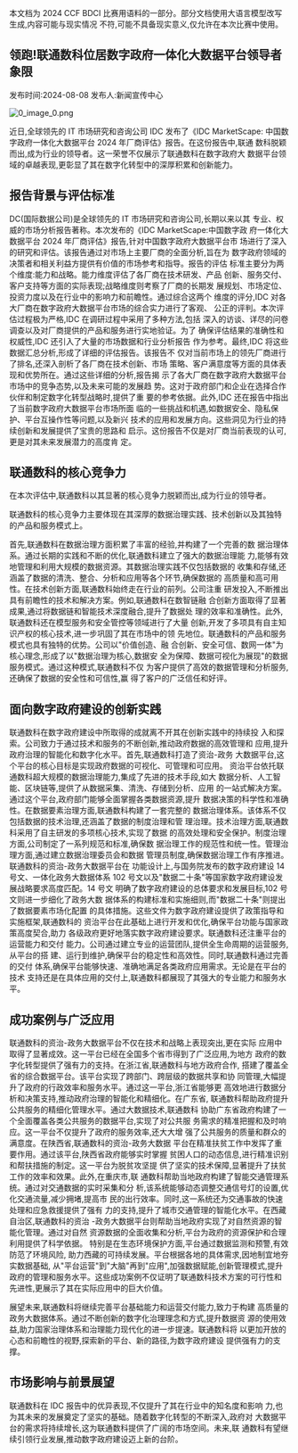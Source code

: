 本文档为 2024 CCF BDCI 比赛用语料的一部分。部分文档使用大语言模型改写生成,内容可能与现实情况 不符,可能不具备现实意义,仅允许在本次比赛中使用。 

## 领跑!联通数科位居数字政府一体化大数据平台领导者象限

发布时间:2024-08-08 发布人:新闻宣传中心

![0_image_0.png](0_image_0.png)

近日,全球领先的 IT 市场研究和咨询公司 IDC 发布了《IDC MarketScape:
中国数字政府一体化大数据平台 2024 年厂商评估》报告。在这份报告中,联通 数科脱颖而出,成为行业的领导者。这一荣誉不仅展示了联通数科在数字政府大 数据平台领域的卓越表现,更彰显了其在数字化转型中的深厚积累和创新能力。

## 报告背景与评估标准

DC(国际数据公司)是全球领先的 IT 市场研究和咨询公司,长期以来以其 专业、权威的市场分析报告著称。本次发布的《IDC MarketScape:中国数字政 府一体化大数据平台 2024 年厂商评估》报告,针对中国数字政府大数据平台市 场进行了深入的研究和评估。该报告通过对市场上主要厂商的全面分析,旨在为 数字政府领域的决策者和相关利益方提供有价值的市场参考和指导。报告的评估 标准主要分为两个维度:能力和战略。能力维度评估了各厂商在技术研发、产品 创新、服务交付、客户支持等方面的实际表现;战略维度则考察了厂商的长期发 展规划、市场定位、投资力度以及在行业中的影响力和前瞻性。通过综合这两个 维度的评分,IDC 对各大厂商在数字政府大数据平台市场的综合实力进行了客观、 公正的评判。本次评估过程极为严格,IDC 在调研过程中采用了多种方法,包括 深入的访谈、详尽的问卷调查以及对厂商提供的产品和服务进行实地验证。为了 确保评估结果的准确性和权威性,IDC 还引入了大量的市场数据和行业分析报告 作为参考。最终,IDC 将这些数据汇总分析,形成了详细的评估报告。该报告不 仅对当前市场上的领先厂商进行了排名,还深入剖析了各厂商在技术创新、市场 策略、客户满意度等方面的具体表现和优势所在。通过这些详细的分析,报告揭 示了各大厂商在数字政府大数据平台市场中的竞争态势,以及未来可能的发展趋 势。这对于政府部门和企业在选择合作伙伴和制定数字化转型战略时,提供了重 要的参考依据。此外,IDC 还在报告中指出了当前数字政府大数据平台市场所面 临的一些挑战和机遇,如数据安全、隐私保护、平台互操作性等问题,以及新兴 技术的应用和发展方向。这些洞见为行业的持续创新和发展提供了宝贵的思路和 启示。这份报告不仅是对厂商当前表现的认可,更是对其未来发展潜力的高度肯 定。

## 联通数科的核心竞争力

在本次评估中,联通数科以其显著的核心竞争力脱颖而出,成为行业的领导者。

联通数科的核心竞争力主要体现在其深厚的数据治理实践、技术创新以及其独特 的产品和服务模式上。

首先,联通数科在数据治理方面积累了丰富的经验,并构建了一个完善的数 据治理体系。通过长期的实践和不断的优化,联通数科建立了强大的数据治理能 力,能够有效地管理和利用大规模的数据资源。其数据治理实践不仅包括数据的 收集和存储,还涵盖了数据的清洗、整合、分析和应用等各个环节,确保数据的 高质量和高可用性。在技术创新方面,联通数科始终走在行业的前列。公司注重 研发投入,不断推出具有前瞻性的技术和解决方案。例如,联通数科在数智链融 合创新方面取得了显著成果,通过将数据链和智能技术深度融合,提升了数据处 理的效率和准确性。此外,联通数科还在模型服务和安全管控等领域进行了大量 创新,开发了多项具有自主知识产权的核心技术,进一步巩固了其在市场中的领 先地位。联通数科的产品和服务模式也具有独特的优势。公司以"价值创造、融 合创新、安全可信、数网一体"为核心理念,形成了以"数据治理为核心,数据安 全为保障、数据可视化为展现"的数据服务模式。通过这种模式,联通数科不仅 为客户提供了高效的数据管理和分析服务,还确保了数据的安全性和可信性,赢 得了客户的广泛信任和好评。 

## 面向数字政府建设的创新实践

联通数科在数字政府建设中所取得的成就离不开其在创新实践中的持续投 入和探索。公司致力于通过技术和服务的不断创新,推动政府数据的高效管理和 应用,提升政府治理的智能化和数字化水平。首先,联通数科打造了资治-政务 大数据平台,这个平台的核心目标是实现政府数据的可视化、可管理和可应用。 资治平台依托联通数科超大规模的数据治理能力,集成了先进的技术手段,如大 数据分析、人工智能、区块链等,提供了从数据采集、清洗、存储到分析、应用 的一站式解决方案。通过这个平台,政府部门能够全面掌握各类数据资源,提升 数据决策的科学性和准确性。在数据要素治理方面,联通数科构建了一套完整的 数据治理体系。该体系不仅包括数据的技术治理,还涵盖了数据的制度治理和管 理治理。技术治理方面,联通数科采用了自主研发的多项核心技术,实现了数据 的高效处理和安全保护。制度治理方面,公司制定了一系列规范和标准,确保数 据治理工作的规范性和统一性。管理治理方面,通过建立数据治理委员会和数据 管理员制度,确保数据治理工作有序推进。联通数科的资治-政务大数据平台在 功能设计上,与国务院发布的数字政府建设 14 号文、一体化政务大数据体系 102 号文以及"数据二十条"等国家数字政府建设发展战略要求高度匹配。14 号文 明确了数字政府建设的总体要求和发展目标,102 号文则进一步细化了政务大数 据体系的构建标准和实施细则,而"数据二十条"则提出了数据要素市场化配置 的具体措施。这些文件为数字政府建设提供了政策指导和实施框架,联通数科的 资治平台在此基础上进行开发和优化,确保平台功能与国家政策高度契合,助力 各级政府更好地落实数字政府建设要求。联通数科还注重平台的运营能力和交付 能力。公司通过建立专业的运营团队,提供全生命周期的运营服务,从平台的搭 建、运行到维护,确保平台的稳定性和高效性。同时,联通数科通过完善的交付 体系,确保平台能够快速、准确地满足各类政府应用需求。无论是在平台的技术 支持还是在具体应用的交付上,联通数科都展现了其强大的专业能力和服务水平。 

## 成功案例与广泛应用

联通数科的资治-政务大数据平台不仅在技术和战略上表现突出,更在实际 应用中取得了显著成效。这一平台已经在全国多个省市得到了广泛应用,为地方 政府的数字化转型提供了强有力的支持。在浙江省,联通数科与地方政府合作, 搭建了覆盖全省的综合数据平台。该平台实现了跨部门、跨层级的数据共享和协 同管理,大幅提升了政府的行政效率和服务水平。通过这一平台,浙江省能够更 高效地进行数据分析和决策支持,推动政府治理的智能化和精细化。在广东省, 联通数科帮助政府提升公共服务的精细化管理水平。通过大数据技术,联通数科 协助广东省政府构建了一个全面覆盖各类公共服务的数据平台,实现了对公共服 务需求的精准把握和及时响应。这一平台不仅提升了政府的服务效率,还大大增 强了公共服务的质量和群众的满意度。在陕西省,联通数科的资治-政务大数据 平台在精准扶贫工作中发挥了重要作用。通过该平台,陕西省政府能够实时掌握 贫困人口的动态信息,进行精准识别和帮扶措施的制定。这一平台为脱贫攻坚提 供了坚实的技术保障,显著提升了扶贫工作的效率和效果。此外,在重庆市,联 通数科帮助当地政府构建了智能交通管理系统。通过对交通数据的实时采集和分 析,该系统能够动态调整交通信号灯的设置,优化交通流量,减少拥堵,提高市 民的出行效率。同时,这一系统还为交通事故的快速处理和应急救援提供了强有 力的支持,提升了城市交通管理的智能化水平。在西藏自治区,联通数科的资治 -政务大数据平台则帮助当地政府实现了对自然资源的智能化管理。通过对自然 资源数据的全面收集和分析,平台为政府的资源保护和合理利用提供了科学依据。 特别是在生态环境保护方面,平台通过数据监测和预警,有效防范了环境风险, 助力西藏的可持续发展。平台根据各地的具体需求,因地制宜地夯实数据基础, 从"平台运营"到"大脑"再到"应用",加强数据赋能,创新管理模式,提升 政府的管理和服务水平。这些成功案例不仅证明了联通数科技术方案的可行性和 先进性,更展示了其在实际应用中的巨大价值。 

展望未来,联通数科将继续完善平台基础能力和运营交付能力,致力于构建 高质量的政务大数据体系。通过不断创新的数字化治理理念和方式,提升数据资 源的使用效益,助力国家治理体系和治理能力现代化的进一步提速。联通数科将 以更加开放的心态和前瞻性的视野,探索新的平台、新的路径,为数字政府建设 提供强有力的支撑。 

## 市场影响与前景展望

联通数科在 IDC 报告中的优异表现,不仅提升了其在行业中的知名度和影响 力,也为其未来的发展奠定了坚实的基础。随着数字化转型的不断深入,政府对 大数据平台的需求将持续增长,这为联通数科提供了广阔的市场空间。未来,联 通数科有望继续引领行业发展,推动数字政府建设迈上新的台阶。